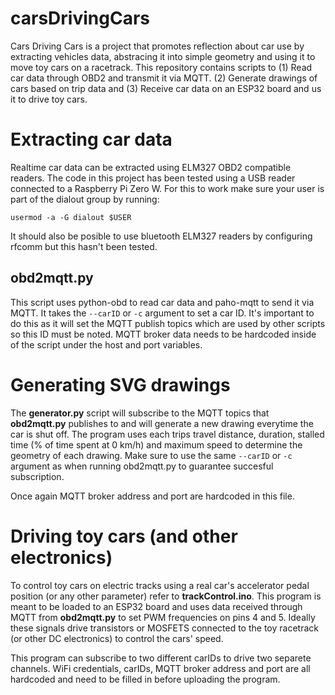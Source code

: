 # carsDrivingCars
Cars Driving Cars is a project that promotes reflection about car use by extracting vehicles data, abstracing it into simple geometry and using it to move toy cars on a racetrack. 
This repository contains scripts to (1) Read car data through OBD2 and transmit it via MQTT. (2) Generate drawings of cars based on trip data and (3) Receive car data on an 
ESP32 board and us it to drive toy cars.

# Extracting car data
Realtime car data can be extracted using ELM327 OBD2 compatible readers. The code in this project has been tested using a USB reader connected to a Raspberry Pi Zero W.
For this to work make sure your user is part of the dialout group by running:

```usermod -a -G dialout $USER```

It should also be posible to use bluetooth ELM327 readers by configuring rfcomm but this hasn't been tested.

## obd2mqtt.py
This script uses python-obd to read car data and paho-mqtt to send it via MQTT. It takes the ```--carID``` or ```-c``` argument to set a car ID. It's important 
to do this as it will set the MQTT publish topics which are used by other scripts so this ID must be noted. MQTT broker data needs to be hardcoded inside of the
script under the host and port variables.

# Generating SVG drawings
The __generator.py__ script will subscribe to the MQTT topics that __obd2mqtt.py__ publishes to and will generate a new drawing everytime the car is shut off.
The program uses each trips travel distance, duration, stalled time (% of time spent at 0 km/h) and maximum speed to determine the geometry of each drawing.
Make sure to use the same ```--carID``` or ```-c``` argument as when running obd2mqtt.py to guarantee succesful subscription.

Once again MQTT broker address and port are hardcoded in this file.

# Driving toy cars (and other electronics)
To control toy cars on electric tracks using a real car's accelerator pedal position (or any other parameter) refer to __trackControl.ino__. This program
is meant to be loaded to an ESP32 board and uses data received through MQTT from __obd2mqtt.py__ to set PWM frequencies on pins 4 and 5. Ideally these 
signals drive transistors or MOSFETS connected to the toy racetrack (or other DC electronics) to control the cars' speed.

This program can subscribe to two different carIDs to drive two separete channels. WiFi credentials, carIDs, MQTT broker address and port are all
hardcoded and need to be filled in before uploading the program.
